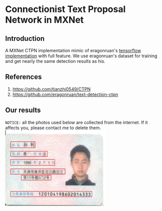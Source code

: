 # Connectionist Text Proposal Network in MXNet

## Introduction
A MXNet CTPN implementation mimic of eragonruan's [tensorflow implementation](https://github.com/eragonruan/text-detection-ctpn) with full feature. We use eragonruan's dataset for training and get nearly the same detection results as his.

## References
1. https://github.com/tianzhi0549/CTPN
2. https://github.com/eragonruan/text-detection-ctpn

## Our results
`NOTICE:` all the photos used below are collected from the internet. If it affects you, please contact me to delete them.
<img src="/results/demo.jpg" width=320 height=240 />